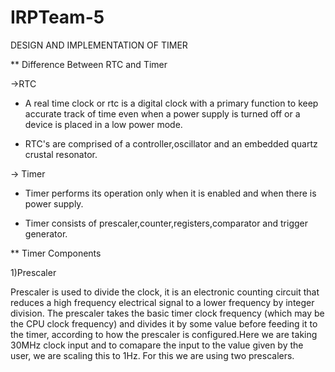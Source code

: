 # IRPTeam-5

DESIGN AND IMPLEMENTATION OF TIMER

 ** Difference Between RTC and Timer


->RTC
* A real time clock or rtc is a digital clock with a primary function to keep accurate track of time even when a power supply is turned off or a device is placed in a low power mode.


* RTC's are comprised of a controller,oscillator and an embedded quartz crustal resonator.

-> Timer

* Timer performs its operation only when it is enabled and when there is power supply.


* Timer consists of prescaler,counter,registers,comparator and trigger generator.

** Timer Components

1)Prescaler

Prescaler is used to divide the clock, it is an electronic counting circuit that reduces a high frequency electrical signal to a lower frequency by integer division. The prescaler takes the basic timer clock frequency (which may be the CPU clock frequency) and divides it by some value before feeding it to the timer, according to how the prescaler is configured.Here we are taking 30MHz clock  input and to comapare the input to the value given by the user, we are scaling this to 1Hz. For this we are using two prescalers.
